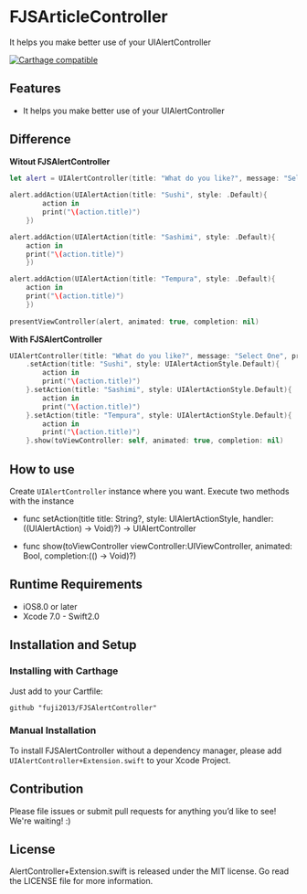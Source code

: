 # FJSArticleController
It helps you make better use of your UIAlertController

[![Carthage compatible](https://img.shields.io/badge/Carthage-compatible-4BC51D.svg?style=flat)](https://github.com/Carthage/Carthage)

## Features

- It helps you make better use of your UIAlertController

## Difference

**Witout FJSAlertController**

```Swift
let alert = UIAlertController(title: "What do you like?", message: "Select One", preferredStyle: UIAlertControllerStyle.ActionSheet)
        
alert.addAction(UIAlertAction(title: "Sushi", style: .Default){
		action in
		print("\(action.title)")
	})

alert.addAction(UIAlertAction(title: "Sashimi", style: .Default){
	action in
	print("\(action.title)")
	})

alert.addAction(UIAlertAction(title: "Tempura", style: .Default){
	action in
	print("\(action.title)")
	})
	
presentViewController(alert, animated: true, completion: nil)
```

**With FJSAlertController**

```Swift
UIAlertController(title: "What do you like?", message: "Select One", preferredStyle: UIAlertControllerStyle.ActionSheet)
	.setAction(title: "Sushi", style: UIAlertActionStyle.Default){
		action in
		print("\(action.title)")
	}.setAction(title: "Sashimi", style: UIAlertActionStyle.Default){
		action in
		print("\(action.title)")
	}.setAction(title: "Tempura", style: UIAlertActionStyle.Default){
		action in
		print("\(action.title)")
	}.show(toViewController: self, animated: true, completion: nil)
```

## How to use

Create `UIAlertController` instance where you want.
Execute two methods with the instance
- func setAction(title title: String?, style: UIAlertActionStyle, handler: ((UIAlertAction) -> Void)?) -> UIAlertController

- func show(toViewController viewController:UIViewController, animated: Bool, completion:(() -> Void)?)

## Runtime Requirements

- iOS8.0 or later
- Xcode 7.0 - Swift2.0

## Installation and Setup

### Installing with Carthage

Just add to your Cartfile:

```ogdl
github "fuji2013/FJSAlertController"
```

### Manual Installation

To install FJSAlertController without a dependency manager, please add `UIAlertController+Extension.swift` to your Xcode Project.

## Contribution

Please file issues or submit pull requests for anything you’d like to see! We're waiting! :)

## License
AlertController+Extension.swift is released under the MIT license. Go read the LICENSE file for more information.

